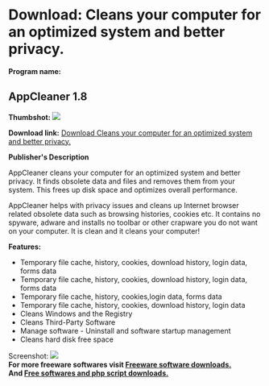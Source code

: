 # Download: Cleans your computer for an optimized system and better privacy.

**Program name:**

## AppCleaner 1.8

  
**Thumbshot:** ![](http://www.freewarefiles.com/screenshot/appcleaner_md.jpg)   
  
**Download link:** [Download Cleans your computer for an optimized system and better privacy.](http://freesoftwares.boysofts.com/AppCleaner_program_68886.html)  
  


**Publisher's Description**  
  


AppCleaner cleans your computer for an optimized system and better privacy. It finds obsolete data and files and removes them from your system. This frees up disk space and optimizes overall performance. 

AppCleaner helps with privacy issues and cleans up Internet browser related obsolete data such as browsing histories, cookies etc. It contains no spyware, adware and installs no toolbar or other crapware you do not want on your computer. It is clean and it cleans your computer!

**Features:**

  * Temporary file cache, history, cookies, download history, login data, forms data 
  * Temporary file cache, history, cookies, download history, login data, forms data 
  * Temporary file cache, history, cookies,login data, forms data 
  * Temporary file cache, history, cookies, download history, login data 
  * Cleans Windows and the Registry 
  * Cleans Third-Party Software 
  * Manage software - Uninstall and software startup management 
  * Cleans hard disk free space 

  
  
Screenshot: ![](http://www.freewarefiles.com/screenshot/appcleaner.jpg)   
**For more freeware softwares visit [Freeware software downloads.](http://freesoftwares.boysofts.com/)**   
**And [Free softwares and php script downloads.](http://www.boysofts.com/)**

